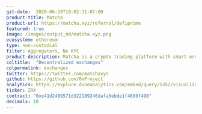 ```yaml
---
git-date:  2020-06-29T10:02:11-07:00
product-title: Matcha
product-url: https://matcha.xyz/referral/defiprime
featured: true
image: /images/output_md/matcha.xyz.png
ecosystem: ethereum
type: non-custodial
filter: Aggregators, No KYC
product-description: Matcha is a crypto trading platform with smart order routing powered by 0x. Matcha aggregates liquidity from multiple sources, including 0x, Kyber, Uniswap, Oasis, Curve, and others.
coltitle:  "Decentralized exchanges"
colpermalink: exchanges
twitter: https://twitter.com/matchaxyz
github: https://github.com/0xProject
analytics: https://explore.duneanalytics.com/embed/query/5352/visualization/10546?api_key=pCnt3aDnI2OHkglB2qT53cruSNmj3IrPU9bxUjny
ticker: ZRX
contract: "0xe41d2489571d322189246dafa5ebde1f4699f498"
decimals: 18
---
```

